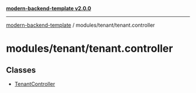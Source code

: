 [**modern-backend-template v2.0.0**](../../../README.md)

***

[modern-backend-template](../../../modules.md) / modules/tenant/tenant.controller

# modules/tenant/tenant.controller

## Classes

- [TenantController](classes/TenantController.md)

